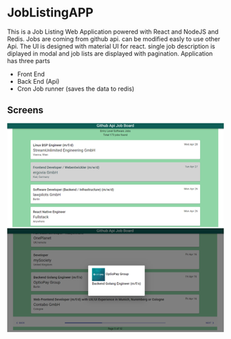 # JobListingAPP
This is a Job Listing Web Application powered with React and NodeJS and Redis. Jobs are coming from github api. can be modified easly to use other Api. The UI is designed with material UI for react. single job description is diplayed in modal and job lists are displayed with pagination. Application has three parts

- Front End
- Back End (Api)
- Cron Job runner (saves the data to redis)


## Screens

<img src="frontend/public/sc1.png" alt="Job List">
<img src="frontend/public/sc2.png" alt="Modal & Pagination">